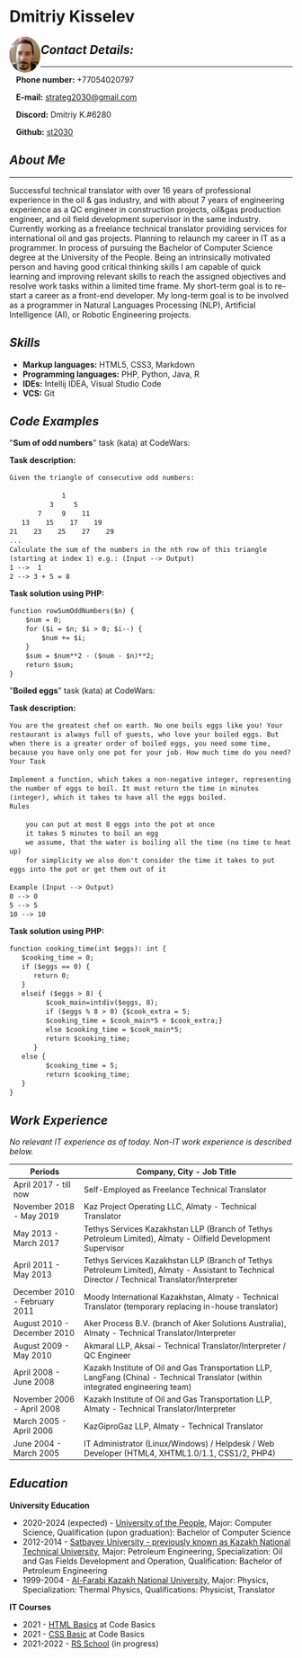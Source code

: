 # **Dmitriy Kisselev**
<p><img src="images/DVK.png" alt="Dmitriy Kisselev, Junior Programmer" title="Dmitriy Kisselev" height="11%" width="11%" align="left"></p>

## ***Contact Details:***
---
&nbsp;&nbsp;&nbsp;**Phone number:** +77054020797

&nbsp;&nbsp;&nbsp;**E-mail:** strateg2030@gmail.com

&nbsp;&nbsp;&nbsp;**Discord:** Dmitriy K.#6280

&nbsp;&nbsp;&nbsp;**Github:** [st2030](https://github.com/st2030/)

## ***About Me***
---
Successful technical translator with over 16 years of professional experience in the oil & gas industry, and with about 7 years of engineering experience as a QC engineer in construction projects, oil&gas production engineer, and oil field development supervisor in the same industry. Currently working as a freelance technical translator providing services for international oil and gas projects. Planning to relaunch my career in IT as a programmer. In process of pursuing the Bachelor of Computer Science degree at the University of the People. Being an intrinsically motivated person and having good critical thinking skills I am capable of quick learning and improving relevant skills to reach the assigned objectives and resolve work tasks within a limited time frame. My short-term goal is to re-start a career as a front-end developer. My long-term goal is to be involved as a programmer in Natural Languages Processing (NLP), Artificial Intelligence (AI), or Robotic Engineering projects.

## ***Skills***

- **Markup languages:** HTML5, CSS3, Markdown
- **Programming languages:** PHP, Python, Java, R
- **IDEs:** Intellij IDEA, Visual Studio Code
- **VCS:** Git

## ***Code Examples***
"**Sum of odd numbers**" task (kata) at CodeWars:

**Task description:**
```
Given the triangle of consecutive odd numbers:

             1
          3     5
       7     9    11
   13    15    17    19
21    23    25    27    29
...
Calculate the sum of the numbers in the nth row of this triangle (starting at index 1) e.g.: (Input --> Output)
1 -->  1
2 --> 3 + 5 = 8
```

**Task solution using PHP:**
```
function rowSumOddNumbers($n) {
    $num = 0;
    for ($i = $n; $i > 0; $i--) {
        $num += $i;
    }
    $sum = $num**2 - ($num - $n)**2;
    return $sum;
}
```

"**Boiled eggs**" task (kata) at CodeWars:

**Task description:** 
```
You are the greatest chef on earth. No one boils eggs like you! Your restaurant is always full of guests, who love your boiled eggs. But when there is a greater order of boiled eggs, you need some time, because you have only one pot for your job. How much time do you need?
Your Task

Implement a function, which takes a non-negative integer, representing the number of eggs to boil. It must return the time in minutes (integer), which it takes to have all the eggs boiled.
Rules

    you can put at most 8 eggs into the pot at once
    it takes 5 minutes to boil an egg
    we assume, that the water is boiling all the time (no time to heat up)
    for simplicity we also don't consider the time it takes to put eggs into the pot or get them out of it

Example (Input --> Output)
0 --> 0
5 --> 5
10 --> 10
```
**Task solution using PHP:**
```
function cooking_time(int $eggs): int {
   $cooking_time = 0;
   if ($eggs == 0) {
      return 0;
   }
   elseif ($eggs > 8) {
         $cook_main=intdiv($eggs, 8);
         if ($eggs % 8 > 0) {$cook_extra = 5;
         $cooking_time = $cook_main*5 + $cook_extra;}
         else $cooking_time = $cook_main*5;
         return $cooking_time;
      }
   else {
         $cooking_time = 5;
         return $cooking_time;
   }
}
```

## ***Work Experience***
*No relevant  IT experience as of today. Non-IT work experience is described below.*

| Periods  | Company, City - Job Title |
|--------|--------------------|
| April 2017 - till now  | Self-Employed as Freelance Technical Translator |
| November 2018 - May 2019 | Kaz Project Operating LLC, Almaty - Technical Translator  |
| May 2013 - March 2017 | Tethys Services Kazakhstan LLP (Branch of Tethys Petroleum Limited), Almaty - Oilfield Development Supervisor |
| April 2011 - May 2013 | Tethys Services Kazakhstan LLP (Branch of Tethys Petroleum Limited), Almaty - Assistant to Technical Director / Technical Translator/Interpreter |
| December 2010 - February 2011 | Moody International Kazakhstan, Almaty - Technical Translator (temporary replacing in-house translator) |
| August 2010 - December 2010 | Aker Process B.V. (branch of Aker Solutions Australia), Almaty - Technical Translator/Interpreter |
| August 2009 - May 2010 | Akmaral LLP, Aksai - Technical Translator/Interpreter / QC Engineer |
| April 2008 - June 2008 | Kazakh Institute of Oil and Gas Transportation LLP, LangFang (China) - Technical Translator (within integrated engineering team) |
| November 2006 - April 2008  |  Kazakh Institute of Oil and Gas Transportation LLP, Almaty - Technical Translator/Interpreter |
| March 2005 - April 2006 | KazGiproGaz LLP, Almaty - Technical Translator |
| June 2004 - March 2005 | IT Administrator (Linux/Windows) / Helpdesk / Web Developer (HTML4, XHTML1.0/1.1, CSS1/2, PHP4) |

## ***Education***

**University Education**
- 2020-2024 (expected) - [University of the People](https://www.uopeople.edu/), Major: Computer Science, Qualification (upon graduation): Bachelor of Computer Science
- 2012-2014 - [Satbayev University - previously known as Kazakh National Technical University](https://satbayev.university/en), Major: Petroleum Engineering, Specialization: Oil and Gas Fields Development and Operation, Qualification: Bachelor of Petroleum Engineering
- 1999-2004 - [Al-Farabi Kazakh National University](https://www.kaznu.kz/en), Major: Physics, Specialization: Thermal Physics, Qualifications: Physicist, Translator

**IT Courses**
- 2021 - [HTML Basics](https://ru.code-basics.com/languages/html) at Code Basics
- 2021 - [CSS Basic](https://ru.code-basics.com/languages/css) at Code Basics
- 2021-2022 - [RS School](https://rs.school/) (in progress)


